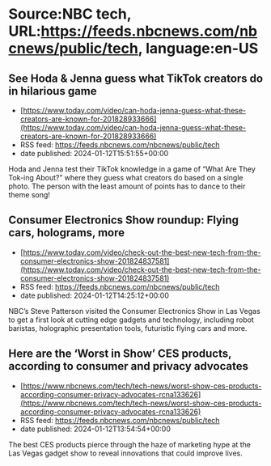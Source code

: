# Source:NBC tech, URL:https://feeds.nbcnews.com/nbcnews/public/tech, language:en-US

## See Hoda & Jenna guess what TikTok creators do in hilarious game
 - [https://www.today.com/video/can-hoda-jenna-guess-what-these-creators-are-known-for-201828933666](https://www.today.com/video/can-hoda-jenna-guess-what-these-creators-are-known-for-201828933666)
 - RSS feed: https://feeds.nbcnews.com/nbcnews/public/tech
 - date published: 2024-01-12T15:51:55+00:00

Hoda and Jenna test their TikTok knowledge in a game of “What Are They Tok-ing About?” where they guess what creators do based on a single photo. The person with the least amount of points has to dance to their theme song!

## Consumer Electronics Show roundup: Flying cars, holograms, more
 - [https://www.today.com/video/check-out-the-best-new-tech-from-the-consumer-electronics-show-201824837581](https://www.today.com/video/check-out-the-best-new-tech-from-the-consumer-electronics-show-201824837581)
 - RSS feed: https://feeds.nbcnews.com/nbcnews/public/tech
 - date published: 2024-01-12T14:25:12+00:00

NBC’s Steve Patterson visited the Consumer Electronics Show in Las Vegas to get a first look at cutting edge gadgets and technology, including robot baristas, holographic presentation tools, futuristic flying cars and more.

## Here are the ‘Worst in Show’ CES products, according to consumer and privacy advocates
 - [https://www.nbcnews.com/tech/tech-news/worst-show-ces-products-according-consumer-privacy-advocates-rcna133626](https://www.nbcnews.com/tech/tech-news/worst-show-ces-products-according-consumer-privacy-advocates-rcna133626)
 - RSS feed: https://feeds.nbcnews.com/nbcnews/public/tech
 - date published: 2024-01-12T13:54:54+00:00

The best CES products pierce through the haze of marketing hype at the Las Vegas gadget show to reveal innovations that could improve lives.

